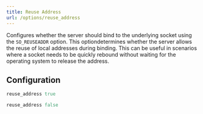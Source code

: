 ```yaml
---
title: Reuse Address
url: /options/reuse_address
---
```


Configures whether the server should bind to the underlying socket using the `SO_REUSEADDR` option.
This optiondetermines whether the server allows the reuse of local addresses during binding. This can be useful in scenarios where a socket needs to be quickly rebound without waiting for the operating system to release the address.

## Configuration
```ruby {filename=Itsi.rb}
reuse_address true
```

```ruby {filename=Itsi.rb}
reuse_address false
```
